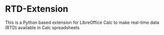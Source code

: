 # RTD-Extension
This is a Python based extension for LibreOffice Calc to make real-time data (RTD) available in Calc spreadsheets
